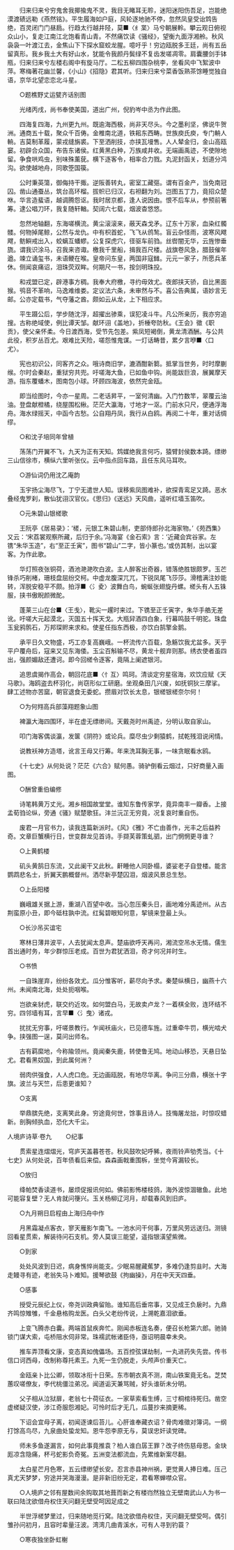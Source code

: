 <!-- { "loadSidebar": true } -->
　　归来归来兮穷鬼舍我揶揄鬼不灵，我目无睹耳无聆，迷阳迷阳伤吾足，岂能绝漠渡碛远勒《燕然铭》。平生履海如户庭，风轮逐地驰不停，忽然凤皇受诒鸩告绝，百灵闭门门昼扃。行趋太行越井陉，莫■〈纟枼〉马兮朝展軨。攀云观日俯视众山小，复走江南江北饱看青山青。不然痛饮读《骚经》，望衡九面浮湘舲。秋风袅袅一叶渡江去，金焦山下下探水窟蛟龙腥。噫吁乎！穷边瓯脱多王廷，尚有五岳留真形。我乡我土大有好山水，犹能令我颜丹鬓绿不复齿发嗟凋零。肩囊腰剑手钵瓶，归来归来兮左楼右阁中有旋马厅。二松五柳四围杂桃李，坐看风中飞絮波中萍。寒梅著花幽兰馨，《小山》《招隐》君其听。归来归来兮菜香饭熟茶馀睡觉独自语，京华北望恋恋北斗星。

　　○题樵野丈运甓齐话别图

　　光绪丙戌，尚书奉使美国，道出广州，倪豹岑中丞为作此图。

　　四海复四海，九州更九州。既逾海西极，尚非天尽头。今之墨利坚，佛说牛贺洲。通商五十载，聚众千百俦。金椎南北道，铁耜东西畴。世族庾氏庾，专门輈人輈。吉莫制革履，蒙戎缝旃裘。下至洒削技，亦挟瓦墁售。人人辇金归，金山高瓯窭。初辟合众国，布告东诸侯。红黄黑白种，万族咸井收。无端画禹迹，不使隙地留。争食哄鸡虫，别味殊薰莸。横下逐客令，相率合力戮。丸泥封函关，划道分鸿沟。欲使越地舟，同歌箜国篌。

　　公时秉英簜，御侮持干掫。逆阪善转丸，密室工藏彄。谓有百金产，当免南冠囚。凿山通蚕丛，筑台高环榴。拔帜已归汉，右袒翻为刘。岂图五丁力，竟招众楚咻。华言造蜚语，越调腾怨讴。我时居京都，逢人说因由。恨不后车从，参预前箸筹。逮公唱刀环，我复随轩輶。契阔六七载，烟波杳悠悠。

　　忽然地轴翻，东海嗟横流。黄尘滚滚来，蔽天森戈矛。辽东十万家，血染红髑髅。何物掉尾鲸，公然与龙仇。中有枳首蛇，飞飞从鸧鹙。盲云杂怪雨，波寒风飕飕，鲂鱮戒出入，蛟螭互蟠蟉。公复探虎穴，径驱车前驺。丝辔闇无华，云旌惨垂旒。谓我识涂马，召我来咨诹。檄我千里船，揖我百尺楼。战旗卷风急，腊鼓催年遒。竦立诵玺书，未语鲠在喉。皇帝问东皇，两国非寇雠。元元一家子，所愿兵革休。侧闻哀痛诏，泪珠荧双眸。何期尺一书，按剑明珠投。

　　和戎盟已定，辟港事方稠。我奉大府檄，寻约毋效尤。夜郎挟天骄，自比黑面猴。鸮音不革响，马逸难维娄。定议法六条，未审然与不。喜公告典属，语妙言无邮。公亦定载书，气夺藩之酋。颇如云从龙，上下相应求。

　　平生蹑公后，学步随沈浮，超擢出骖乘，误犯凌斗牛。凡公所亲历，我亦穷追搜。古称绝域使，例比谭天邹。献环诩《盖地》，折棰夸防秋。《王会》徵《职贡》，使父亲怀柔。今日渡西海，受节先包差。紫凤短褐倒，黄龙清酒酬。与公共此役，积岁丛百尤。艰难比天险，嗟怨惟鬼谋。一灯话畴昔，累夕言咿■〈口尤〉。

　　宪也初识公，同客齐之众。哦诗商旧学，漉酒酣新篘。抵掌当世务，时时摩蒯缑。尔时会秦赵，重狱穷共兜。吁嗟海大鱼，已如鱼中钩。尚能跋巨浪，展翼摩天游。指东覆蟠木，图南包小球。环顾四海波，依然完金瓯。

　　即当绘图时，今亦一星周。二老话昇平，一室何清幽。入门竹数竿，翠覆云油油。登盘献橙橘，绕屋围松楸。茫茫大瀛海，寸地才一沤。门前水只尺，便通浮海舟。海水绿摇天，中函今古愁。公自翔丹凤，我行从白鸥。再阅二十年，重对话绸缪。

　　○和沈子培同年曾植

　　荡荡门开翼不飞，九天为正有天知。鸩媒绝我言何巧，猿臂封侯数本踦。缥缈三山信徐市，横纵六里听张仪。云中指点回车路，且任东风马耳吹。

　　○游仙词仍用沈乙庵韵

　　玉宇扬尘海尽飞，丁宁无遣世人知。误移紫凤图难补，欲探青鸾足又踦。恶水叠经鬼罗刹，散仙犹诩汉官仪。《思归》《送远》天风曲，遥听红墙玉笛吹。

　　○元朱碧山银槎歌

　　王阮亭《居易录》：‘槎，元银工朱碧山制，吏部侍郎孙北海家物。’《苑西集》又云：‘宋荔裳观察所藏，后归于余。’冯海宴《金石索》言：‘近藏会宾谷家。左镌“朱华玉造”，右“至正壬寅”，图书“碧山”二字，皆小篆也。’或仿其制，出以宴客。为作此歌。

　　华灯照夜张铜荷，酒池滟滟吹白波。主人醉客出奇器，错落绝胜银颇罗。玉芒锋杀巧削楮，珊枝盘屈纷交柯。中虚龙腹深兀兀，下锐凤尾飞莎莎。滑稽满注妙能转，浑脱安稳平不颇。拍浮■〈氵夌〉波舞白鸟，蜿蜒张翅旋丹螺。槎头有人五铢服，挟书傲睨颜微酡。

　　蓬莱三山在台■〈王戋〉，靴尖一趯时来过。下镌至正壬寅字，朱华手艁无差讹。吁嗟大元起漠北，灭国五十挥天戈。大瓶舁酒四白象，行幕鸣鼓千明驼。珠盘玉瓮鸦鹘石，万邦琛赆来求和。使星任指东西极，亦饮白鹄擎金鹅。

　　承平日久文物盛，巧工亦复高巍峨。一杯流传六百载，急觞饮我尤盆多。天乎平户覆舟后，寇来又见东海倭。玉尘百斛输不尽，黄龙十舰弃则那。绣衣使者虽四出，强颜媚敌还遭诃。即今回槎令逐客，竟隔上阑遮银河。

　　追思虞揭作高会，朝回花底■〈忄互〉鸣珂。清谈定穷星宿海，欢饮应赋《天马歌》。海鸥盗去杯羽化，尚窃形似工研磨。坐观桑田几兴废，如抚铜狄三摩挲。肆工述物亦苦窳，朝官退食无委蛇。攒眉对饮长太息，银槎银槎奈尔何！

　　○为何翙高兵部藻翔题象山图

　　裨瀛大海四围环，半在虚无缥缈间。天戴尧时州禹迹，分明认取自家山。

　　叩门海客偶谈瀛，发箧《阴符》或论兵。糜尽虫少剩猿鹤，拭乾残泪说闲情。

　　说教袄神方造塔，讹言王母又行筹。年来洗耳胸无事，一味贪眠看水鸥。

　　《十七史》从何处说？茫茫《六合》赋何愚。骑驴倒看云烟过，只好商量入画图。

　　○酬曾重伯编修

　　诗笔韩黄万丈光。湘乡相国故堂堂。谁知东鲁传家学，竟异南丰一瓣香。上接孟荀驺论纵，旁通《骚》赋楚歌狂。沣兰沅芷无穷竟，况复哀时重自伤。

　　废君一月官书力，读我连篇新派时。《风》《雅》不亡由善作，光丰之后益矜奇。文章巨蟹横行日，世变群龙见首诗。手撷芙蓉策虬驷，出门惘惘更寻谁？

　　○上黄鹤楼

　　矶头黄鹄日东流，又此阑干又此秋。鼾睡他人同卧榻，婆娑老子自登楼。能言鹦鹉悲名士，折翼天鹏概督州。洒尽新亭楚囚泪，烟波风景总生愁。

　　○上岳阳楼

　　巍峨雄关据上游，重湖八百望中收。当心忽压秦头日，画地难分禹迹州。从古荆蛮原小丑，即今砥柱孰中流。红髯碧眼知何意，挈镜来登最上头。

　　○长沙吊买谊宅

　　寒林日薄井波平，人去犹闻太息声。楚庙欲呼天再问，湘流空吊水无情。儒生首出通时务，年少群惊压老成。百世为君犹洒泪，奇才何况并时生。

　　○书愤

　　一自珠崖弃，纷纷各效尤。瓜分惟客听，薪尽向予求。秦楚纵横日，幽燕十六州。未闻南北海，处处扼咽喉。

　　岂欲亲豺虎，联交约近攻。如何盟白马，无故卖卢龙？一着棋全败，连环结不穷。四邻墙有耳，言早■〈氵曳〉诸戎。

　　扰扰无穷事，吁嗟景教行。乍闻袄庙火，已见德车旌。过重牵牛罚，横光啮犬争。挟强图一逞，莫问出师名。

　　古有羁縻地，今称隃领州。竟闻秦失鹿，转使鲁无鸠。地动山移恐，天悬日坠尤。君看黑奴国，到此属何洲？

　　弱肉供强食，人人虎口危。无边画瓯脱，有地尽华离。争问三分鼎，横张十字旗。波兰与天竺，后患更谁知？

　　○支离

　　举鼎膑先绝，支离笑此身。穷途竟何世，馀事且诗人。技悔屠龙拙，时惊叹蜡新。剖胸倾执血，恐化大千尘。


人境庐诗草·卷九 
　　○纪事

　　贯索星连熠熠光，穹庐天盖暮苍苍。秋风鼓吹妃呼豨，夜雨铃声劬秃当。《十七史》从何处说，百年债看后来偿。森森画戟重围柝，坐觉今宵漏较长。

　　○放归

　　绛帕焚香读道书，屡烦促报讯何如。佛前影怖楼枝鸽，海外波惊涸辙鱼。此地可能容复壁？无人肯就问箯兴。玉关杨柳辽河月，却载春风到旧庐。

　　○九月朔日启程由上海归舟中作

　　月黑霜凝点客衣，寥天雁影乍南飞。一池水问干何事，万里风劳远送归。测镜回看星贯索，解装待问石支机。旁人莫误三能望，遥指银潢望紫微。

　　○到家

　　处处风波到日迟，病身憔悴尚能支。少眠易醒藏蕉梦，多难仍逢剪韭时。大海走鳗寻有迹，老翁失马卜难知。援琴欲鼓《拘幽操》，月在中天天四垂。

　　○感事

　　授受元辰纪上仪，帝尧训政典留贻。谁知高后垂帘事，又见成王负扆时。九鼎齐鸣惊雉雊，千金悬格购龙医。白头父老纷传说，上溯乾嘉泪欲垂。

　　上变飞腾赤白囊。两端首鼠疾奔忙。刚闻赤板连名奏，便召长枪第六郎。驰骑锁门谋大索，屯桥阻水伺非常。珠襦武帐诸臣侍，亟诏明晨幸未央。

　　推车弄顶看文康，变态真如傀儡场。五百控弦谋劫制，一丸进药失先尝。传书信口诃西母，改制称尊托素王。九死一生仍脱走，头颅声价重天亡。

　　金瓯亲卜比公卿，领取冰衔十日荣。东市朝衣真不测，南山铁案竟无名。芝焚蕙叹嗟僚友，李代桃僵泣弟况。闻道诟天兼骂贼，好头谁斫未分明。

　　父子相从泣狱扉，老翁七十荷征衣。一家草索看生缚，三寸桐棺待死归。凿空虚槎疑汉使，涉江奇服怨湘妃。可怜时后才无几，瓜蔓抄来摘更稀。

　　下诏会宜母子离，初闻逐谏后苔儿。心肝谁奉藏衣诏？骨肉难徵对簿词。一纲打馀高鸟尽，九泉曲处蛰龙知。恩牛怨李原无与，莫误忠奸读党碑。

　　师未多鱼遂漏言，如何此事竟推袁？柏人谁白孱王罪？改子终伤慈母恩。金玦厖凉含隐痛，杯弓蛇影负奇冤。五洲变法都流血，先累维新案尽翻。

　　太白星芒月色寒，五云缥缈望长安。忍言赤县神州祸，更觉黄人捧日难。压己真尤天梦梦，穷途并哭海漫漫。是非新旧纷无定，君看寒蝉噤众官。

　　○人境庐之邻有屋数间余购取其地葺而新之有楼岿然独立无壁南武山人为书一联曰陆沈欲借舟权住天问翻无壁受呵因足成之

　　半世浮槎梦里过，归来随地觅行窝。陆沈欲借舟权住，天问翻无壁受呵。偶引雏孙问初月，且容时辈量汪波。湾湾几曲青溪水，可有人寻到钓蓑？

　　○寒夜独坐卧虹榭

